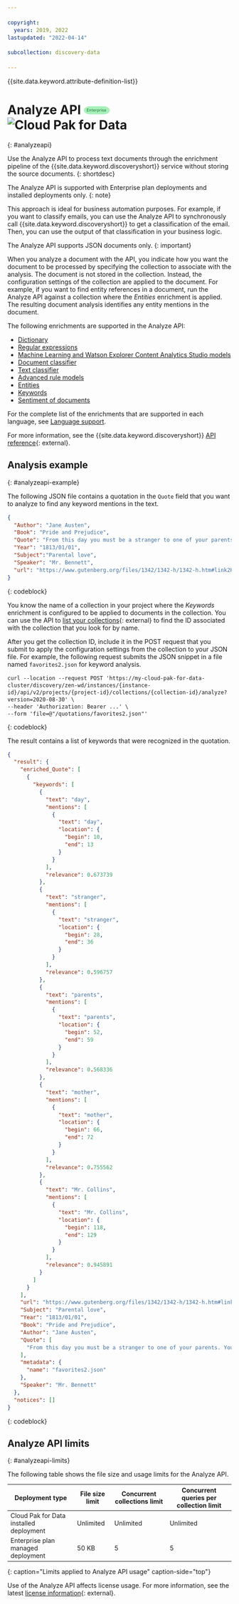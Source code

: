 ```yaml
---

copyright:
  years: 2019, 2022
lastupdated: "2022-04-14"

subcollection: discovery-data

---
```


{{site.data.keyword.attribute-definition-list}}

# Analyze API ![Enterprise plan](images/enterprise.png) ![Cloud Pak for Data](images/cp4d.png)
{: #analyzeapi}

Use the Analyze API to process text documents through the enrichment pipeline of the {{site.data.keyword.discoveryshort}} service without storing the source documents.
{: shortdesc}

The Analyze API is supported with Enterprise plan deployments and installed deployments only.
{: note}

This approach is ideal for business automation purposes. For example, if you want to classify emails, you can use the Analyze API to synchronously call {{site.data.keyword.discoveryshort}} to get a classification of the email. Then, you can use the output of that classification in your business logic.

The Analyze API supports JSON documents only.
{: important}

When you analyze a document with the API, you indicate how you want the document to be processed by specifying the collection to associate with the analysis. The document is not stored in the collection. Instead, the configuration settings of the collection are applied to the document. For example, if you want to find entity references in a document, run the Analyze API against a collection where the *Entities* enrichment is applied. The resulting document analysis identifies any entity mentions in the document.

The following enrichments are supported in the Analyze API:

- [Dictionary](/docs/discovery-data?topic=discovery-data-domain#dictionary)
- [Regular expressions](/docs/discovery-data?topic=discovery-data-domain#regex)
- [Machine Learning and Watson Explorer Content Analytics Studio models](/docs/discovery-data?topic=discovery-data-domain#machinelearning)
- [Document classifier](/docs/discovery-data?topic=discovery-data-contentminerapp#create-doc-classifier)
- [Text classifier](/docs/discovery-data?topic=discovery-data-domain#classifier)
- [Advanced rule models](/docs/discovery-data?topic=discovery-data-domain#advanced-rules)
- [Entities](/docs/discovery-data?topic=discovery-data-nlu#nlu-entities)
- [Keywords](/docs/discovery-data?topic=discovery-data-nlu#nlu-keywords)
- [Sentiment of documents](/docs/discovery-data?topic=discovery-data-nlu#nlu-sentiment)

For the complete list of the enrichments that are supported in each language, see [Language support](/docs/discovery-data?topic=discovery-data-language-support).

For more information, see the {{site.data.keyword.discoveryshort}} [API reference](https://{DomainName}/apidocs/discovery-data#analyzedocument){: external}.

## Analysis example
{: #analyzeapi-example}

The following JSON file contains a quotation in the `Quote` field that you want to analyze to find any keyword mentions in the text.

```json
{
  "Author": "Jane Austen",
  "Book": "Pride and Prejudice",
  "Quote": "From this day you must be a stranger to one of your parents. Your mother will never see you again if you do not marry Mr. Collins, and I will never see you again if you do.",
  "Year": "1813/01/01",
  "Subject":"Parental love",
  "Speaker": "Mr. Bennett",
  "url": "https://www.gutenberg.org/files/1342/1342-h/1342-h.htm#link2HCH0020"
}
```
{: codeblock}

You know the name of a collection in your project where the *Keywords* enrichment is configured to be applied to documents in the collection. You can use the API to [list your collections](https://cloud.ibm.com/apidocs/discovery-data#listcollections){: external} to find the ID associated with the collection that you look for by name.

After you get the collection ID, include it in the POST request that you submit to apply the configuration settings from the collection to your JSON file. For example, the following request submits the JSON snippet in a file named `favorites2.json` for keyword analysis.

```curl
curl --location --request POST 'https://my-cloud-pak-for-data-cluster/discovery/zen-wd/instances/{instance-id}/api/v2/projects/{project-id}/collections/{collection-id}/analyze?version=2020-08-30' \
--header 'Authorization: Bearer ...' \
--form 'file=@"/quotations/favorites2.json"'
```
{: codeblock}

The result contains a list of keywords that were recognized in the quotation.

```json
{
  "result": {
    "enriched_Quote": [
      {
        "keywords": [
          {
            "text": "day",
            "mentions": [
              {
                "text": "day",
                "location": {
                  "begin": 10,
                  "end": 13
                }
              }
            ],
            "relevance": 0.673739
          },
          {
            "text": "stranger",
            "mentions": [
              {
                "text": "stranger",
                "location": {
                  "begin": 28,
                  "end": 36
                }
              }
            ],
            "relevance": 0.596757
          },
          {
            "text": "parents",
            "mentions": [
              {
                "text": "parents",
                "location": {
                  "begin": 52,
                  "end": 59
                }
              }
            ],
            "relevance": 0.568336
          },
          {
            "text": "mother",
            "mentions": [
              {
                "text": "mother",
                "location": {
                  "begin": 66,
                  "end": 72
                }
              }
            ],
            "relevance": 0.755562
          },
          {
            "text": "Mr. Collins",
            "mentions": [
              {
                "text": "Mr. Collins",
                "location": {
                  "begin": 118,
                  "end": 129
                }
              }
            ],
            "relevance": 0.945891
          }
        ]
      }
    ],
    "url": "https://www.gutenberg.org/files/1342/1342-h/1342-h.htm#link2HCH0020",
    "Subject": "Parental love",
    "Year": "1813/01/01",
    "Book": "Pride and Prejudice",
    "Author": "Jane Austen",
    "Quote": [
      "From this day you must be a stranger to one of your parents. Your mother will never see you again if you do not marry Mr. Collins, and I will never see you again if you do."
    ],
    "metadata": {
      "name": "favorites2.json"
    },
    "Speaker": "Mr. Bennett"
  },
  "notices": []
}
```
{: codeblock}

## Analyze API limits
{: #analyzeapi-limits}

The following table shows the file size and usage limits for the Analyze API.

| Deployment type | File size limit | Concurrent collections limit | Concurrent queries per collection limit |
|-----------------|-----------------|------------------------------|-----------------------------------------|
| Cloud Pak for Data installed deployment | Unlimited | Unlimited | Unlimited |
| Enterprise plan managed deployment | 50 KB | 5 | 5 |
{: caption="Limits applied to Analyze API usage" caption-side="top"}

Use of the Analyze API affects license usage. For more information, see the latest [license information](https://www-40.ibm.com/software/sla/sladb.nsf/displaylis/F644E41EA1B29A96002587F10057A1C7?OpenDocument){: external}.

<!--## Monitoring usage
{: #api-usage}

You can monitor the usage of the Analyze API from the *API usage* page.

To access the **API usage** page, open the **Projects** page, select **Data usage**, then **API usage**.

Start date
:   The start date of the API call-monitoring period.

End date
:   The end date of the API call-monitoring period.

30-day call total
:   Number of calls to the Analyze API in the 30-day time interval that is indicated by the **Start date** and **End date**. The time interval is determined by calculating the consecutive time period with the highest number of API calls. The 30-day window updates as the time interval with the highest number of API call changes.

The **API usage** is not displayed until some time after API usage monitoring begins. A delay in displaying the final total number of the **30-day call total** might occur, even if the 30-day period that is listed includes the current date.
{: note}
-->